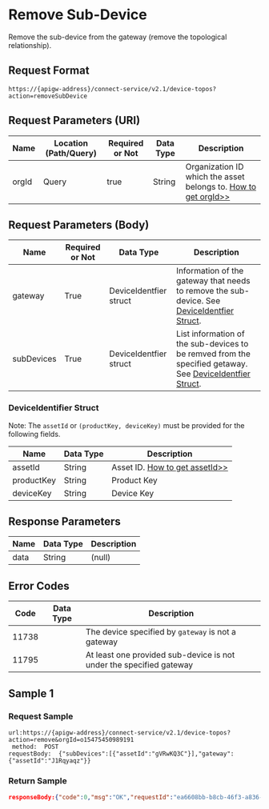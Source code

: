 # Remove Sub-Device



Remove the sub-device from the gateway (remove the topological relationship).

## Request Format

```
https://{apigw-address}/connect-service/v2.1/device-topos?action=removeSubDevice
```

## Request Parameters (URI)

| Name | Location (Path/Query) | Required or Not | Data Type | Description |
|---------------|------------------|----------|-----------|--------------|
| orgId         | Query            | true     | String    | Organization ID which the asset belongs to. [How to get orgId>>](/docs/api/en/2.0.9/api_faqs#how-to-get-organization-id-orgid-orgid)                |


## Request Parameters (Body)

| Name | Required or Not | Data Type | Description |
|--------------------|----------|-----------|--------------|
| gateway | True      |DeviceIdentfier struct | Information of the gateway that needs to remove the sub-device. See [DeviceIdentfier Struct](/docs/api/en/2.0.9/connect/remove_sub_device.html#deviceidentifier-struct-di). |
| subDevices           | True      | DeviceIdentfier struct | List information of the sub-devices to be remved from the specified getaway. See [DeviceIdentfier Struct](/docs/api/en/2.0.9/connect/remove_sub_device.html#deviceidentifier-struct-di). |


### DeviceIdentifier Struct  <di>

Note: The `assetId` or `(productKey, deviceKey)` must be provided for the following fields.

| Name | Data Type | Description |
|----------------|----------------|------------------|
| assetId  | String        | Asset ID. [How to get assetId>>](/docs/api/en/2.0.9/api_faqs.html#how-to-get-asset-id-assetid-assetid)|
| productKey | String         | Product Key     |
| deviceKey | String         | Device Key          |




## Response Parameters

| Name | Data Type | Description |
|-------------|-----------------------------------|-----------------------------|
| data | String                           | (null)               |


## Error Codes

| Code| Data Type | Description |
|-------------|-----------------------------------|-----------------------------|
| 11738 |                | The device specified by `gateway` is not a gateway |
| 11795 |                | At least one provided sub-device is not under the specified gateway      |


## Sample 1

### Request Sample

```
url:https://{apigw-address}/connect-service/v2.1/device-topos?action=remove&orgId=o15475450989191
 method:  POST
requestBody:  {"subDevices":[{"assetId":"gVRwKQ3C"}],"gateway":{"assetId":"J1Rqyaqz"}}
```

### Return Sample

```json
responseBody:{"code":0,"msg":"OK","requestId":"ea6608bb-b8cb-46f3-a836-ee24ea9a028c","data":null}
```

